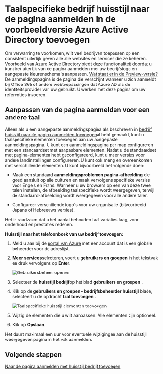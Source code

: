 <properties
pageTitle="Taalspecifieke bedrijf huisstijl naar de pagina aanmelden in de voorbeeldversie Azure Active Directory toevoegen | Microsoft Azure"
description="Informatie over het toevoegen van een specifiek bedrijf taal huisstijl afbeeldingen en tekst naar een Azure aanmeldingspagina"
services="active-directory"
documentationCenter=""
authors="curtand"
manager="femila"
editor=""/>

<tags
ms.service="active-directory"
ms.workload="identity"
ms.tgt_pltfrm="na"
ms.devlang="na"
ms.topic="article"
ms.date="09/12/2016"
ms.author="curtand"/>

# <a name="add-language-specific-company-branding-to-your-sign-in-page-in-the-azure-active-directory-preview"></a>Taalspecifieke bedrijf huisstijl naar de pagina aanmelden in de voorbeeldversie Azure Active Directory toevoegen

Om verwarring te voorkomen, wilt veel bedrijven toepassen op een consistent uiterlijk geven alle alle websites en services die ze beheren. Voorbeeld van Azure Active Directory biedt deze functionaliteit doordat u kunt het uiterlijk van de pagina aanmelden met uw bedrijfslogo en aangepaste kleurenschema's aanpassen. [Wat staat er in de Preview-versie?](active-directory-preview-explainer.md) De aanmeldingspagina is de pagina die verschijnt wanneer u zich aanmeldt bij Office 365 of andere webtoepassingen dat Azure AD als de identiteitsprovider van uw gebruikt. U werken met deze pagina om uw referenties invoeren.

## <a name="customizing-the-sign-in-page-for-another-language"></a>Aanpassen van de pagina aanmelden voor een andere taal

Alleen als u een aangepaste aanmeldingspagina als beschreven in [bedrijf huisstijl naar de pagina aanmelden toevoegen](active-directory-branding-custom-signon-azure-portal.md)al hebt gemaakt, kunt u taalspecifieke elementen toevoegen aan uw aangepaste aanmeldingspagina. U kunt een aanmeldingspagina per map configureren met een standaardset met aanpasbare elementen. Nadat u de standaardset met pagina-elementen hebt geconfigureerd, kunt u meer versies voor andere landinstellingen configureren. U kunt ook meng en overeenkomen met verschillende elementen. U kunt bijvoorbeeld het volgende doen:

- Maak een standaard **aanmeldingsproblemen pagina-afbeelding** die goed aansluit op alle culturen en maak vervolgens specifieke versies voor Engels en Frans. Wanneer u uw browsers op een van deze twee talen instellen, de afbeelding taalspecifieke wordt weergegeven, terwijl de standaard-afbeelding wordt weergegeven voor alle andere talen.

- Configureer verschillende logo's voor uw organisatie (bijvoorbeeld Japans of Hebreeuws versies).

Het is raadzaam dat u het aantal behouden taal variaties laag, voor onderhoud en prestaties redenen.

**Huisstijl naar het telefoonboek van uw bedrijf toevoegen:**

1.  Meld u aan bij de [portal van Azure](https://portal.azure.com) met een account dat is een globale beheerder voor de adreslijst.

2.  **Meer services**selecteren, voert u **gebruikers en groepen** in het tekstvak en druk vervolgens op **Enter**.

    ![Gebruikersbeheer openen](./media/active-directory-branding-localize-azure-portal/user-management.png)

3. Selecteer de **huisstijl bedrijf**op het blad **gebruikers en groepen** .

4. Klik op de **gebruikers en groepen - bedrijfsbeheerder huisstijl** blade, selecteert u de opdracht **taal toevoegen** .

    ![Taalspecifieke huisstijl elementen toevoegen](./media/active-directory-branding-localize-azure-portal/add-language.png)

5. Wijzig de elementen die u wilt aanpassen. Alle elementen zijn optioneel.

6. Klik op **Opslaan**.

Het duurt maximaal een uur voor eventuele wijzigingen aan de huisstijl weergegeven pagina in het vak aanmelden.

## <a name="next-steps"></a>Volgende stappen

[Naar de pagina aanmelden met huisstijl bedrijf toevoegen](active-directory-branding-custom-signon-azure-portal.md)
